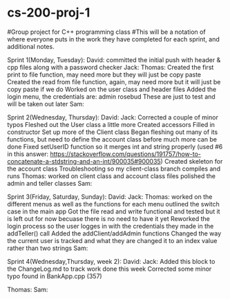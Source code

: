 # cs-200-proj-1
#Group project for C++ programming class
#This will be a notation of where everyone puts in the work they have completed for each sprint, and additional notes.



Sprint 1(Monday, Tuesday):
David:
committed the initial push with header & cpp files along with a password checker
Jack:
Thomas:
	Created the first print to file function, may need more but
		they will just be copy paste
	Created the read from file function, again, may need more
		but it will just be copy paste if we do
	Worked on the user class and header files
	Added the login menu, the credentials are:
		admin
		rosebud
	These are just to test and will be taken out later
Sam:


Sprint 2(Wednesday, Thursday):
David:
Jack:
	Corrected a couple of minor typos
	Fleshed out the User class a little more
		Created accessors
		Filled in constructor
	Set up more of the Client class
		Began fleshing out many of its functions, but need to define the account class before much more can be done
		Fixed setUserID function so it merges int and string properly (used #6 in this answer: https://stackoverflow.com/questions/191757/how-to-concatenate-a-stdstring-and-an-int/900035#900035)
	Created skeleton for the account class
	Troubleshooting so my client-class branch compiles and runs
Thomas:
	worked on client class and account class files
	polished the admin and teller classes
Sam:

Sprint 3(Friday, Saturday, Sunday):
David:
Jack:
Thomas:
	worked on the different menus as well as the functions for
		each menu
	outlined the switch case in the main app
	Got the file read and write functional and tested but
		it is left out for now becuase there is no need
		to have it yet
	Reworked the login process so the user logges in with the
		credentials they made in the addTeller() call
	Added the addClient/addAdmin functions
	Changed the way the current user is tracked and what they are
		changed it to an index value rather than two strings
Sam:

Sprint 4(Wednesday,Thursday, week 2):
David:
Jack:
	Added this block to the ChangeLog.md to track work done this week
	Corrected some minor typo found in BankApp.cpp (357)

Thomas:
Sam:
